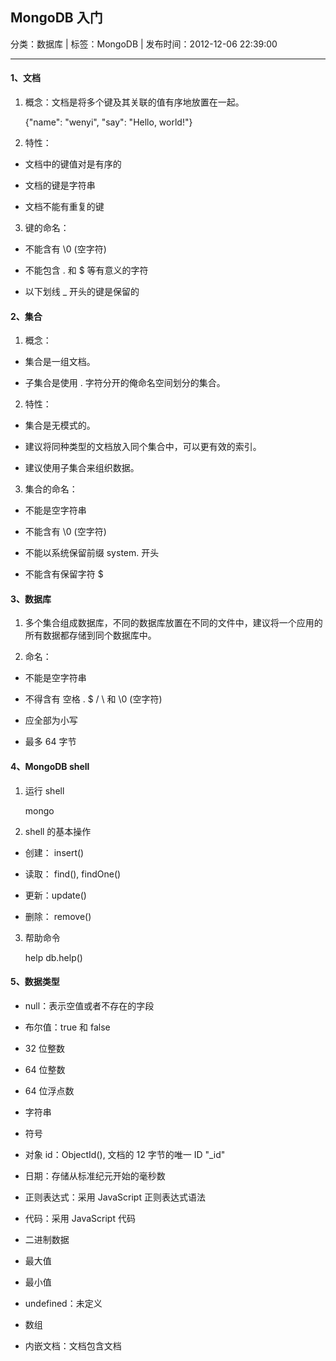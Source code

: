 ## MongoDB 入门

分类：数据库 | 标签：MongoDB | 发布时间：2012-12-06 22:39:00

___

#### 1、文档

1) 概念：文档是将多个键及其关联的值有序地放置在一起。

	{"name": "wenyi", "say": "Hello, world!"}

2) 特性：

* 文档中的键值对是有序的

* 文档的键是字符串

* 文档不能有重复的键

3) 键的命名：

* 不能含有 \0 (空字符)

* 不能包含 . 和 $ 等有意义的字符

* 以下划线 _ 开头的键是保留的

#### 2、集合

1) 概念：

* 集合是一组文档。

* 子集合是使用 . 字符分开的俺命名空间划分的集合。

2) 特性：

* 集合是无模式的。

* 建议将同种类型的文档放入同个集合中，可以更有效的索引。

* 建议使用子集合来组织数据。

3) 集合的命名：

* 不能是空字符串

* 不能含有 \0 (空字符)

* 不能以系统保留前缀 system. 开头

* 不能含有保留字符 $

#### 3、数据库

1) 多个集合组成数据库，不同的数据库放置在不同的文件中，建议将一个应用的所有数据都存储到同个数据库中。

2) 命名：

* 不能是空字符串

* 不得含有 空格 . $ / \ 和 \0 (空字符)

* 应全部为小写

* 最多 64 字节

#### 4、MongoDB shell 

1) 运行 shell

	mongo

2) shell 的基本操作

* 创建： insert()

* 读取： find(), findOne()

* 更新：update()

* 删除： remove()

3) 帮助命令

	help
	db.help()

#### 5、数据类型

* null：表示空值或者不存在的字段

* 布尔值：true 和 false

* 32 位整数

* 64 位整数

* 64 位浮点数

* 字符串

* 符号

* 对象 id：ObjectId(), 文档的 12 字节的唯一 ID "_id"

* 日期：存储从标准纪元开始的毫秒数

* 正则表达式：采用 JavaScript 正则表达式语法

* 代码：采用 JavaScript 代码

* 二进制数据

* 最大值

* 最小值

* undefined：未定义

* 数组

* 内嵌文档：文档包含文档
